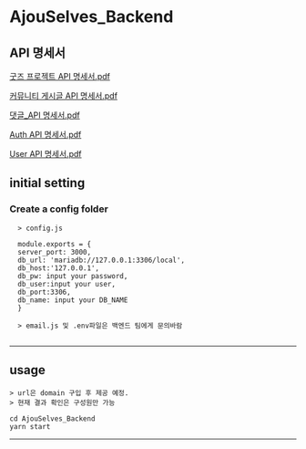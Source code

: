 # 

# AjouSelves_Backend

## API 명세서


[굿즈 프로젝트 API 명세서.pdf](https://drive.google.com/file/d/1DJyNPbUen_H8WehWUvjg0ChyNh03LHJW/view?usp=sharing)

[커뮤니티 게시글 API 명세서.pdf](https://drive.google.com/file/d/1-sO9aD8kMA-eY5Yekj3EPju4YxCT9cHc/view?usp=sharing)

[댓글_API 명세서.pdf](https://drive.google.com/file/d/1yqcUUEhEiQjXxWQK6CYZ8Nm8hnuTASNL/view?usp=sharing)

[Auth API 명세서.pdf](https://drive.google.com/file/d/12BQ2qivHRDQc_1_M-IXMFd6jlCKrzHs_/view?usp=sharing)

[User API 명세서.pdf](https://drive.google.com/file/d/15Md3mkO29dWH4nefDCo90sjfeXDNEBTW/view?usp=sharing)


## initial setting


### Create a config folder
```
  > config.js
  
  module.exports = {
  server_port: 3000,
  db_url: 'mariadb://127.0.0.1:3306/local',
  db_host:'127.0.0.1',
  db_pw: input your password,
  db_user:input your user,
  db_port:3306,
  db_name: input your DB_NAME
  }
  
  > email.js 및 .env파일은 백엔드 팀에게 문의바람
 
```

---

## usage
```
> url은 domain 구입 후 제공 예정. 
> 현재 결과 확인은 구성원만 가능

cd AjouSelves_Backend
yarn start

```

---
